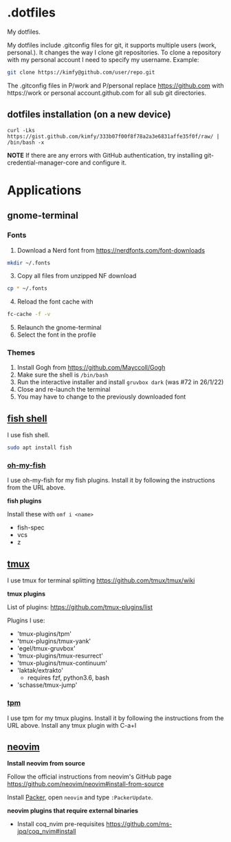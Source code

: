 # .dotfiles
My dotfiles.

My dotfiles include .gitconfig files for git, it supports multiple users (work, personal.). It changes the way I clone git repositories. To clone a repository with my personal account I need to specify my username. Example:
```bash
git clone https://kimfy@github.com/user/repo.git
```

The .gitconfig files in P/work and P/personal replace https://github.com with https://work or personal account.github.com for all sub git directories.

## dotfiles installation (on a new device)

```fish
curl -Lks https://gist.github.com/kimfy/333b07f00f8f78a2a3e6831affe35f0f/raw/ | /bin/bash -x
```

**NOTE**
If there are any errors with GitHub authentication, try installing git-credential-manager-core and configure it.

# Applications 

## gnome-terminal

### Fonts

1. Download a Nerd font from https://nerdfonts.com/font-downloads
```bash
mkdir ~/.fonts
```
3. Copy all files from unzipped NF download 
```bash
cp * ~/.fonts
```
4. Reload the font cache with 
```bash
fc-cache -f -v
```
5. Relaunch the gnome-terminal
6. Select the font in the profile

### Themes

1. Install Gogh from https://github.com/Mayccoll/Gogh
2. Make sure the shell is `/bin/bash`
3. Run the interactive installer and install `gruvbox dark` (was #72 in 26/1/22)
4. Close and re-launch the terminal
5. You may have to change to the previously downloaded font

## [fish shell](https://fishshell.com/) 

I use fish shell. 
```bash
sudo apt install fish
```
### [oh-my-fish](https://github.com/oh-my-fish/oh-my-fish#installation)

I use oh-my-fish for my fish plugins. Install it by following the instructions from the URL above.

**fish plugins**

Install these with `omf i <name>`

- fish-spec
- vcs
- z

## [tmux](https://github.com/tmux/tmux)

I use tmux for terminal splitting https://github.com/tmux/tmux/wiki

**tmux plugins**

List of plugins: https://github.com/tmux-plugins/list

Plugins I use:

- 'tmux-plugins/tpm'
- 'tmux-plugins/tmux-yank'
- 'egel/tmux-gruvbox'
- 'tmux-plugins/tmux-resurrect'
- 'tmux-plugins/tmux-continuum'
- 'laktak/extrakto'
  - requires fzf, python3.6, bash
- 'schasse/tmux-jump'

### [tpm](https://github.com/tmux-plugins/tpm#installation)

I use tpm for my tmux plugins. Install it by following the instructions from the URL above.
Install any tmux plugin with C-a+I

## [neovim](https://github.com/neovim/neovim#install-from-source)

**Install neovim from source**

Follow the official instructions from neovim's GitHub page https://github.com/neovim/neovim#install-from-source 

Install [Packer](https://github.com/wbthomason/packer.nvim#quickstart), open `neovim` and type `:PackerUpdate`.

**neovim plugins that require external binaries**
 
* Install coq_nvim pre-requisites https://github.com/ms-jpq/coq_nvim#install

